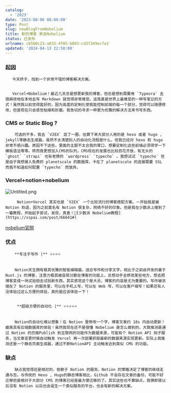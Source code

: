 ```yaml
---
catalog:
  - '2023'
date: '2023-08-06 08:00:00'
type: Post
slug: newBlogFromNobelium
title: 新的博客 来自Nobelium
status: 已发布
urlname: cb560c23-a833-4f05-b803-cd3f349ecfe2
updated: '2024-04-13 22:58:00'
---
```


### 起因


       今天终于，找到一个非常不错的博客解决方案。


       Vercel+Nobelium！最近几天总是想更新我的博客，但总是想到需要用 `Typeora` 去很麻烦地在本地去写 Markdown 就觉得非常难受。这简直是世界上最难受的一种写笔记的方式！虽然我以前觉得蛮好的，因为高度的定制化使我能控制前端的每一个部分，觉得可以随便修改，但是现在只会感觉枯燥和折磨。我急切的寻求一种更为优雅的解决方法来书写东西。


### CMS or Static Blog ?


        可选的不多，我去 `V2EX` 逛了一圈，估算下来大部分人用的是 hexo 或者 hugo , jekyll等静态生成器，虽然不太清楚别人的自动化流程是什么，但我已经对 hexo 和 hugo 非常不感兴趣。原因不下这些，里面的主题不太合我的胃口，想要定制化这些前端必须得学一下模板语法等等。转而我更想加入CMS的队列，CMS现在的发展也比较百花齐放，有无头的 `ghost` `strapi` 也有老牌的 `wordpress` `typecho` 。我想试试 `typecho` 但是由于我想接入免费的 planetscale 的数据库，卡在了 planetscale 的连接需要 SSL 而我不知道如何配置 `typecho` 而放弃。


### Vercel+notion+nobelium


![Untitled.png](https://prod-files-secure.s3.us-west-2.amazonaws.com/ed141b76-e4f4-4030-b3c9-9f8f9925cc4f/0ecc86b3-acdd-477f-ab59-852a7f533d4c/Untitled.png?X-Amz-Algorithm=AWS4-HMAC-SHA256&X-Amz-Content-Sha256=UNSIGNED-PAYLOAD&X-Amz-Credential=ASIAZI2LB4665IIUQABE%2F20250713%2Fus-west-2%2Fs3%2Faws4_request&X-Amz-Date=20250713T081605Z&X-Amz-Expires=3600&X-Amz-Security-Token=IQoJb3JpZ2luX2VjEPf%2F%2F%2F%2F%2F%2F%2F%2F%2F%2FwEaCXVzLXdlc3QtMiJIMEYCIQC96AmfWqTAR2DGR2qwBAlb7nZu%2Fz93O5Zx1YzB0krjqgIhAM1LWNZBTsaYQpwgj8eRKrsKaBBFgZQ5a9o%2F5l29zlg6Kv8DCBAQABoMNjM3NDIzMTgzODA1Igx1htLDKa3kqT5w%2BQoq3AMWU8YZtctPbZmxq7snekQYBV8JCDw0yutvBplxX%2F35oNtuTs5XQDBsivIUN0OMOiDLd8vSP2tAlCypm9gW%2BR7crVEN3V2OqdrPOz0NCt1%2FwZ2Vvjk9jSlXlHHWYA2VfYygHrczDMKcl0lK5RWtGhYzLuKzgmLgrY7df6ySOZJjFITsNpGS2uXFqZAuAebfu246Zvy8yd58QTOuN7yfdrs5vnkGMAyAndJWeAlRmJFJ5PZtsphsShjuNCjcB3oSnHz85RZyYy3m8xfq5lf0aqDfmjtdbIiX4huX9AXub6hNIBldOLHJb9kEuZlT6oIUHqwH3AiUu%2BYY1%2BKpkHjGgbpKQGrgqKzQOTDltsfp9Tw%2B0XKMwsz%2BBaWwqnmTLjhSYfwfTYgntWFXU8lqEqcC8niA%2FAyaTA0wvyZR%2FQLRTmQFPpg526lP7i5M3z5YFtb6mNvR5eaGDfz3cRRY5Es24mCNuwA1Y1jtl6xDufFilrmeC59bqnpNW0B3MxKGM8IhI2aqIu5GAiqyk4cdCkfGkLwJTPyzjYPjAXi1pGxYlITviycXOZg%2B%2BsOKE2g%2BKO5zJf82VeAEhdj4xU27DXULgtVMNqm%2FLv3h26bnNgDqqpyKrzy6x4lv9IDwMU6SyjDnpM3DBjqkAXjiFgMVtfAlHUp4pRgebBPoQVUAGrSFNV9902xbq1cISpyTfLch%2B33%2FQGfzbXsZfopavrC4W0gT0fvxoYczanfRdwVpowGcmSKsuflt01mpoXkQRN1brbGxrXjL2OXQv0ItrNA%2BvsrfKUnvDj1CnYnKBlFEkZOml5HclLPPm%2B3F2BB32lBz3nZBXu96Bnk9HwmBAjkhKwpsjN5QtF9a4KWu%2F2Tt&X-Amz-Signature=a65a3aa635c46b429e8af53543faa2a4f503be38e708f691830536a2a354b4ea&X-Amz-SignedHeaders=host&x-amz-checksum-mode=ENABLED&x-id=GetObject)


         Notion+Vercel 其实也是 `V2EX` 一个比较流行的博客搭配方案。一开始我是被 Notion 劝退，因为之前莫名有 Notion 很复杂，网络不好的印象。但是我在少数派上搜到了一篇教程，开始起手尝试，发现，真香！🔗[少数派 Nobelium教程](https://sspai.com/post/66641#) 


[nobelium官网](https://nobelium.js.org/)


### 优点


        **专注于写作 |** ⭐⭐⭐⭐


        Notion天生拥有极其优雅的智能编辑器，适合写作和分享文字。相比于之前自开发的基于Nuxt.js 的博客，注意力极其被容易分散在博客的功能上，总想动手去修改某些地方，想去把博客变成一块试验田去试验新东西，其实感觉这个是大忌，博客的内容是尤为重要的。写作被浓缩在了 Notion 的服务里，可以在手机上写，可以在 Web 写，可以在客户端写！如果还有人没体验过这么方便的体验，真的是应该体验一下！


         **超级方便的自动化 |** ⭐⭐⭐⭐⭐


        Notion的自动化难以想象！在 Notion 里修改一个字，博客文章约 10s 内自动更新！媲美具有后端数据库的体验！虽然我现在还不是很懂 Nobelium 是怎么做到的，大致推测是通过 Notion 的页面Publish 到互联网的功能作为数据来源，可能有个 Notion API 钩子服务，当文章变更时候自动触发 Vercel 再一次部署抓取最新的数据来源实现更新。实际上我推测还是一个静态页面生成器，通过不断NotionAPI 主动触发达到类似 CMS 的功能。


### 缺点


        缺点我觉得还是相对的，依赖于 Notion 的服务，Notion 的策略决定了博客的继续走通与否。与传统的 Hexo , Hugo的静态博客相比，Github 不会存在文章的备份，可能不好迁移但是相对于大部分 CMS 的博客已经是最方便迁移的了。其实这些也不算缺点，我猜即使以后没有 Notion 以后也会诞生一个类似服务的平台，也会有新的解决方案。

